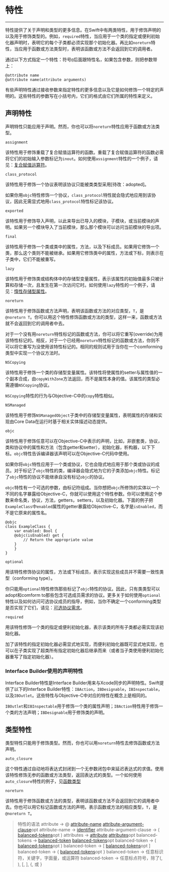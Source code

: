 # 特性
-----------------

特性提供了关于声明和类型的更多信息。在Swift中有两类特性，用于修饰声明的以及用于修饰类型的。例如，`required`特性，当应用于一个类的指定或便利初始化器声明时，表明它的每个子类都必须实现那个初始化器。再比如`noreturn`特性，当应用于函数或方法类型时，表明该函数或方法不会返回到它的调用者。

通过以下方式指定一个特性：符号`@`后面跟特性名，如果包含参数，则把参数带上：

```
@attribute name
@attribute name(attribute arguments)
```

有些声明特性通过接收参数来指定特性的更多信息以及它是如何修饰一个特定的声明的。这些特性的参数写在小括号内，它们的格式由它们所属的特性来定义。

## 声明特性

声明特性只能应用于声明。然而，你也可以将`noreturn`特性应用于函数或方法类型。

`assignment`

该特性用于修饰重载了复合赋值运算符的函数。重载了复合赋值运算符的函数必需将它们的初始输入参数标记为`inout`。如何使用`assignment`特性的一个例子，请见：[复合赋值运算符]()。

`class_protocol`

该特性用于修饰一个协议表明该协议只能被类类型采用[待改：adopted]。

如果你用`objc`特性修饰一个协议，`class_protocol`特性就会隐式地应用到该协议，因此无需显式地用`class_protocol`特性标记该协议。

`exported`

该特性用于修饰导入声明，以此来导出已导入的模块，子模块，或当前模块的声明。如果另一个模块导入了当前模块，那么那个模块可以访问当前模块的导出项。

`final`

该特性用于修饰一个类或类中的属性，方法，以及下标成员。如果用它修饰一个类，那么这个类则不能被继承。如果用它修饰类中的属性，方法或下标，则表示在子类中，它们不能被重写。

`lazy`

该特性用于修饰类或结构体中的存储型变量属性，表示该属性的初始值最多只被计算和存储一次，且发生在第一次访问它时。如何使用`lazy`特性的一个例子，请见：[惰性存储型属性]()。

`noreturn`

该特性用于修饰函数或方法声明，表明该函数或方法的对应类型，`T`，是`@noreturn T`。你可以用这个特性修饰函数或方法的类型，这样一来，函数或方法就不会返回到它的调用者中去。

对于一个没有用`noreturn`特性标记的函数或方法，你可以将它重写(override)为用该特性标记的。相反，对于一个已经用`noreturn`特性标记的函数或方法，你则不可以将它重写为没使用该特性标记的。相同的规则试用于当你在一个comforming类型中实现一个协议方法时。

`NSCopying`

该特性用于修饰一个类的存储型变量属性。该特性将使属性的setter与属性值的一个副本合成，由`copyWithZone`方法返回，而不是属性本身的值。该属性的类型必需遵循`NSCopying`协议。

`NSCopying`特性的行为与Objective-C中的`copy`特性相似。

`NSManaged`

该特性用于修饰`NSManagedObject`子类中的存储型变量属性，表明属性的存储和实现由Core Data在运行时基于相关实体描述动态提供。

`objc`

该特性用于修饰任意可以在Objective-C中表示的声明，比如，非嵌套类，协议，类和协议中的属性和方法（包含getter和setter），初始化器，析构器，以下下标。`objc`特性告诉编译器该声明可以在Objective-C代码中使用。

如果你将`objc`特性应用于一个类或协议，它也会隐式地应用于那个类或协议的成员。对于标记了`objc`特性的类，编译器会隐式地为它的子类添加`objc`特性。标记了`objc`特性的协议不能继承自没有标记`objc`的协议。

`objc`特性有一个可选的参数，由标记符组成。当你想把`objc`所修饰的实体以一个不同的名字暴露给Objective-C，你就可以使用这个特性参数。你可以使用这个参数来命名类，协议，方法，getters，setters，以及初始化器。下面的例子把`ExampleClass`中`enabled`属性的getter暴露给Objective-C，名字是`isEnabled`，而不是它原来的属性名。

```
@objc
class ExampleClass {
    var enabled: Bool {
    @objc(isEnabled) get {
        // Return the appropriate value
    }
    }
}
```

`optional`

用该特性修饰协议的属性，方法或下标成员，表示实现这些成员并不需要一致性类型（conforming type）。

你只能用`optional`特性修饰那些标记了`objc`特性的协议。因此，只有类类型可以adopt和comform to那些包含可选成员需求的协议。更多关于如何使用`optional`特性以及如何访问可选协议成员的指导，例如，当你不确定一个conforming类型是否实现了它们，请见：[可选协议需求]()。

`required`

用该特性修饰一个类的指定或便利初始化器，表示该类的所有子类都必需实现该初始化器。

加了该特性的指定初始化器必需显式地实现，而便利初始化器既可显式地实现，也可以在子类实现了超类所有指定初始化器后继承而来（或者当子类使用便利初始化器重写了指定初始化器）。

### Interface Builder使用的声明特性

Interface Builder特性是Interface Builder用来与Xcode同步的声明特性。Swift提供了以下的Interface Builder特性：`IBAction`，`IBDesignable`，`IBInspectable`，以及`IBOutlet`。这些特性与Objective-C中对应的特性在概念上是相同的。

`IBOutlet`和`IBInspectable`用于修饰一个类的属性声明；`IBAction`特性用于修饰一个类的方法声明；`IBDesignable`用于修饰类的声明。

## 类型特性

类型特性只能用于修饰类型。然而，你也可以用`noreturn`特性去修饰函数或方法声明。

`auto_closure`

这个特性通过自动地将表达式封闭到一个无参数闭包中来延迟表达式的求值。使用该特性修饰无参的函数或方法类型，返回表达式的类型。一个如何使用`auto_closure`特性的例子，见[函数类型]()

`noreturn`

该特性用于修饰函数或方法的类型，表明该函数或方法不会返回到它的调用者中去。你也可以用它标记函数或方法的声明，表示函数或方法的相应类型，`T`，是`@noreturn T`。

> 特性的语法
> attribute -> @ [attribute-name]() [attribute-argument-clause]()opt
> attribute-name -> [identifier]()
> attribute-argument-clause -> ( [balanced-tokens]()opt )
> attributes -> [attribute]() [attributes]()opt
> balanced-tokens -> [balanced-token]() [balanced-tokens]()opt
> balanced-token -> ( [balanced-tokens]()opt )
> balanced-token -> [ [balanced-tokens]()opt ]
> balanced-token -> { [balanced-tokens]()opt }
> balanced-token -> 任意标识符，关键字，字面量，或运算符
> balanced-token -> 任意标点符号，除了(, ), [, ], {, 或 }
